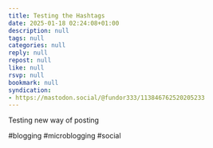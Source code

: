 ```yaml
---
title: Testing the Hashtags
date: 2025-01-18 02:24:08+01:00
description: null
tags: null
categories: null
reply: null
repost: null
like: null
rsvp: null
bookmark: null
syndication:
- https://mastodon.social/@fundor333/113846762520205233
---
```


Testing new way of posting

#blogging #microblogging #social
